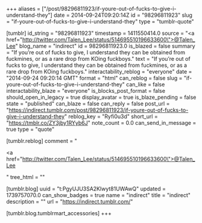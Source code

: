 +++
aliases = ["/post/98296811923/if-youre-out-of-fucks-to-give-i-understand-they"]
date = 2014-09-24T09:20:14Z
id = "98296811923"
slug = "if-youre-out-of-fucks-to-give-i-understand-they"
type = "tumblr-quote"

[tumblr]
id_string = "98296811923"
timestamp = 1411550414.0
source = "<a href=\"http://twitter.com/Talen_Lee/status/514695510196633600\">@Talen_Lee</a>"
blog_name = "indirect"
id = 98296811923.0
is_blazed = false
summary = "If you’re out of fucks to give, I understand they can be obtained from fuckmines, or as a rare drop from KOing fuckboys."
text = "If you&rsquo;re out of fucks to give, I understand they can be obtained from fuckmines, or as a rare drop from KOing fuckboys."
interactability_reblog = "everyone"
date = "2014-09-24 09:20:14 GMT"
format = "html"
can_reblog = false
slug = "if-youre-out-of-fucks-to-give-i-understand-they"
can_like = false
interactability_blaze = "everyone"
is_blocks_post_format = false
should_open_in_legacy = true
display_avatar = true
is_blaze_pending = false
state = "published"
can_blaze = false
can_reply = false
post_url = "https://indirect.tumblr.com/post/98296811923/if-youre-out-of-fucks-to-give-i-understand-they"
reblog_key = "Ryfi0u3d"
short_url = "https://tmblr.co/ZY3jby1RYyb6J"
note_count = 0.0
can_send_in_message = true
type = "quote"

[tumblr.reblog]
comment = "<p><a href=\"http://twitter.com/Talen_Lee/status/514695510196633600\">@Talen_Lee</a></p>"
tree_html = ""

[tumblr.blog]
uuid = "t:PgyUJU3SA2Klwyt81UWAwQ"
updated = 1739757070.0
can_show_badges = true
name = "indirect"
title = "indirect"
description = ""
url = "https://indirect.tumblr.com/"

[tumblr.blog.tumblrmart_accessories]
+++
